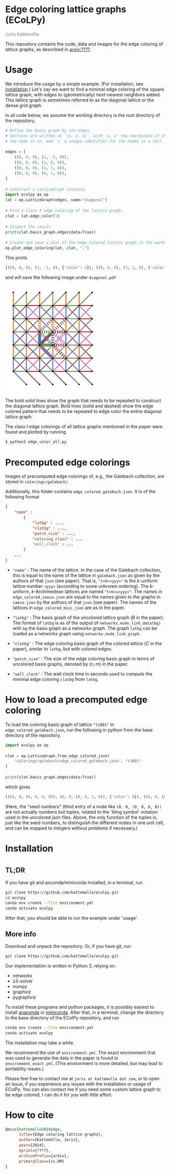 <h1>Edge coloring lattice graphs (ECoLPy)</h1>

<p style="color:#808080;">Joris Kattemölle</p>

This repository contains the code, data and images for the edge coloring of lattice graphs, as described in [arxiv:????](https://www.arxiv.org/????). 

# Usage
We introduce the usage by a simple example. (For installation, see [installation](#installation).) Let's say we want to find a minimal edge coloring of the square lattice graph, with edges to (geometrically) next-nearest neighbors added. This lattice graph is sometimes referred to as the diagonal lattice or the dense grid graph.

In all code below, we assume the working directory is the root directory of the repository. 

```python
# Define the basis graph by its edges.
# Vertices are written as `(x, y, s)`, with `x, y` the coordinate of the cell 
# the node is in, and `s` a unique identifier for the nodes in a cell. 

edges = [
    ((0, 0, 0), (1, -1, 0)),
    ((0, 0, 0), (1, 0, 0)),
    ((0, 0, 0), (1, 1, 0)),
    ((0, 0, 0), (0, 1, 0)),
]

# Construct a LatticeGraph instance.
import ecolpy as ep
lat = ep.LatticeGraph(edges, name="diagonal")

# Find a class I edge coloring of the lattice graph.
clat = lat.edge_color(1)

# Inspect the result.
print(clat.basis_graph.edges(data=True))

# Create and save a plot of the edge colored lattice graph in the workding directory.
ep.plot_edge_coloring(lat, clat, ".")
```
This prints

``` python
[((0, 0, 0), (1, -1, 0), {'color': 4}), ((0, 0, 0), (1, 1, 0), {'color': 5}), ((0, 0, 0), (1, 0, 0), {'color': 2}), ((0, 0, 0), (0, 1, 0), {'color': 0}), ((1, 1, 0), (2, 0, 0), {'color': 6}), ((1, 1, 0), (2, 2, 0), {'color': 7}), ((1, 1, 0), (1, 0, 0), {'color': 0}), ((1, 1, 0), (1, 2, 0), {'color': 1}), ((1, 1, 0), (0, 1, 0), {'color': 2}), ((1, 1, 0), (2, 1, 0), {'color': 3}), ((2, 0, 0), (1, 0, 0), {'color': 3}), ((1, 0, 0), (0, 1, 0), {'color': 4}), ((1, 0, 0), (2, -1, 0), {'color': 5}), ((1, 0, 0), (2, 1, 0), {'color': 6}), ((0, 1, 0), (0, 2, 0), {'color': 1}), ((0, 1, 0), (1, 2, 0), {'color': 7})]
```
and will save the following image under `diagonal.pdf`

<img src="colorings/misc/diagonal.png" width="300" class="center"/>

The bold solid lines show the graph that needs to be repeated to construct the diagonal lattice graph. Bold lines (solid and dashed) show the edge colored pattern that needs to be repeated to edge color the entire diagonal lattice graph. 

The class I edge colorings of all lattice graphs mentioned in the paper were found and plotted by running 

```bash 
$ python3 edge_color_all.py
```

# Precomputed edge colorings
Images of precomputed edge colorings of, e.g., the Galebach collection, are stored in `colorings/galebach/`. 

Additionally, this folder contains `edge_colored_galebach.json`. It is of the following format

``` json
{
    "name" : 
        {
            "latbg" : ...,
            "clatbg" : ...,
            "patch_size" : ...,
            "coloring_class" : ...
            "wall_clock" : ...
        }
    ...
}
```
- `"name"` : The name of the lattice. In the case of the Galebach collection, this is equal to the name of the lattice in `galebach.json` as given by the authors of that `json` (see paper). That is, `"t<k><yyy>"` is the $k$-uniform lattice number `<yyy>` (according to some unknown ordering). The $k$-uniform, $k$-Archimedean lattices are named `"t<k>u<yyy>"`. The names in `edge_colored_saesa.json` are equal to the names given to the graphs in `saesa.json` by the authors of that `json` (see paper). The names of the lattices in `edge_colored_misc.json` are as in the paper. 

- `"latbg"` : The basis graph of the uncolored lattice graph ($B$ in the paper). The format of `latbg` is as of the output of `networkx.node_link_data(bg)` with `bg` the basis graph as a networkx graph. The graph `latbg` can be loaded as a networkx graph using `networkx.node_link_graph`.

- `"clatbg"` : The edge coloring basis graph of the colored lattice ($C$ in the paper), similar to `latbg`, but with colored edges. 

- `"patch_size"` : The size of the edge coloring basis graph in terms of uncolored basis graphs, denoted by $(n,m)$ in the paper.

- `"wall_clock"` : The wall clock time in seconds used to compute the minimal edge coloring `clatbg` from `latbg`. 

# How to load a precomputed edge coloring
To load the coloring basis graph of lattice `"t1001"` in `edge_colored_galebach.json`, run the following in python from the base directory of the repository.

``` python
import ecolpy as ep

clat = ep.LatticeGraph.from_edge_colored_json(
    "colorings/galebach/edge_colored_galebach.json", "t1001"
)

print(clat.basis_graph.edges(data=True))
```
which gives

``` python
[((0, 0, (0, 0, 0, 0)), (0, 0, (0, 0, 1, 0)), {'color': 0}), ((0, 0, (0, 0, 0, 0)), (-1, -1, (0, 0, 1, 0)), {'color': 1}), ((0, 0, (0, 0, 0, 0)), (0, -1, (0, 0, 1, 0)), {'color': 2})]
```

(Here, the "seed numbers" (third entry of a node like `(0, 0, (0, 0, 0, 0))` are not actually numbers but tuples, related to the 'tiling symbol' notation used in the uncolored json files. Above, the only function of the tuples is, just like the seed numbers, to distinguish the different nodes in one unit cell, and can be mapped to integers without problems if necessary.)

<h1 id="installation">Installation<h1>

## TL;DR 
If you have git and anconda/miniconda installed, in a terminal, run 

``` bash
git clone https://github.com/kattemolle/ecolpy.git 
cd ecolpy
conda env create --file environment.yml
conda activate ecolpy
```
After that, you should be able to run the example under 'usage'. 

## More info
Download and unpack the repository. Or, if you have git, run

``` bash
git clone https://github.com/kattemolle/ecolpy.git 

```
Our implementation is written in Python 3, relying on:

- networkx 
- z3-solver
- numpy
- graphviz
- pygraphviz

To install these programs and python packages, it is possibly easiest to install [anaconda](https://docs.anaconda.com/free/anaconda/install/mac-os/) or [miniconda](https://docs.conda.io/projects/miniconda/en/latest/miniconda-install.html). After that, in a terminal, change the directory to the base directory of the EColPy repository, and run

```bash
conda env create --file environment.yml
conda activate ecolpy
```

The installation may take a while. 

We recommend the use of `environment.yml`. The exact environment that was used to generate the data in the paper is found in `environment_exact.yml`. (This environment is more detailed, but may lead to portability issues.) 

Please feel free to contact me at `joris at kattemolle dot com`, or to open an issue, if you experience any issues with the installation or usage of EColPy. You can also contact me if you need some custom lattice graph to be edge colored, I can do it for you with little effort. 

# How to cite

``` bibtex
@misc{kattemolle2024edge,
      title={Edge coloring lattice graphs}, 
      author={Kattemölle, Joris},
      year={2024},
      eprint={????},
      archivePrefix={arXiv},
      primaryClass={cs.DM}
}
```
